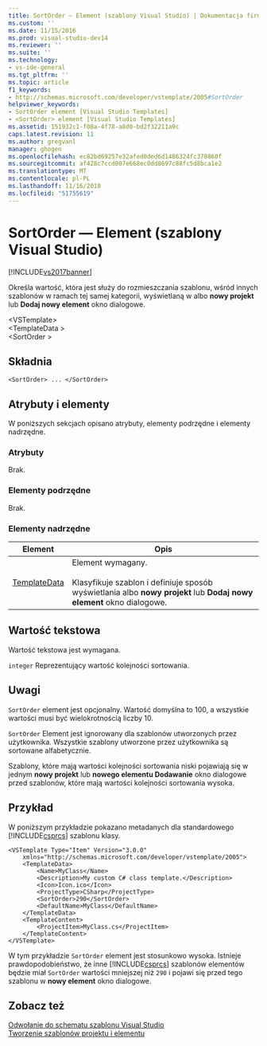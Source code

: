 ```yaml
---
title: SortOrder — Element (szablony Visual Studio) | Dokumentacja firmy Microsoft
ms.custom: ''
ms.date: 11/15/2016
ms.prod: visual-studio-dev14
ms.reviewer: ''
ms.suite: ''
ms.technology:
- vs-ide-general
ms.tgt_pltfrm: ''
ms.topic: article
f1_keywords:
- http://schemas.microsoft.com/developer/vstemplate/2005#SortOrder
helpviewer_keywords:
- SortOrder element [Visual Studio Templates]
- <SortOrder> element [Visual Studio Templates]
ms.assetid: 151932c1-f08a-4f78-a8d0-bd2f32211a9c
caps.latest.revision: 11
ms.author: gregvanl
manager: ghogen
ms.openlocfilehash: ec82bd69257e32afed0ded6d1486324fc370860f
ms.sourcegitcommit: af428c7ccd007e668ec0dd8697c88fc5d8bca1e2
ms.translationtype: MT
ms.contentlocale: pl-PL
ms.lasthandoff: 11/16/2018
ms.locfileid: "51755619"
---
```

# <a name="sortorder-element-visual-studio-templates"></a>SortOrder — Element (szablony Visual Studio)
[!INCLUDE[vs2017banner](../includes/vs2017banner.md)]

Określa wartość, która jest służy do rozmieszczania szablonu, wśród innych szablonów w ramach tej samej kategorii, wyświetlaną w albo **nowy projekt** lub **Dodaj nowy element** okno dialogowe.  
  
 \<VSTemplate>  
 \<TemplateData >  
 \<SortOrder >  
  
## <a name="syntax"></a>Składnia  
  
```  
<SortOrder> ... </SortOrder>  
```  
  
## <a name="attributes-and-elements"></a>Atrybuty i elementy  
 W poniższych sekcjach opisano atrybuty, elementy podrzędne i elementy nadrzędne.  
  
### <a name="attributes"></a>Atrybuty  
 Brak.  
  
### <a name="child-elements"></a>Elementy podrzędne  
 Brak.  
  
### <a name="parent-elements"></a>Elementy nadrzędne  
  
|Element|Opis|  
|-------------|-----------------|  
|[TemplateData](../extensibility/templatedata-element-visual-studio-templates.md)|Element wymagany.<br /><br /> Klasyfikuje szablon i definiuje sposób wyświetlania albo **nowy projekt** lub **Dodaj nowy element** okno dialogowe.|  
  
## <a name="text-value"></a>Wartość tekstowa  
 Wartość tekstowa jest wymagana.  
  
 `integer` Reprezentujący wartość kolejności sortowania.  
  
## <a name="remarks"></a>Uwagi  
 `SortOrder` element jest opcjonalny. Wartość domyślna to 100, a wszystkie wartości musi być wielokrotnością liczby 10.  
  
 `SortOrder` Element jest ignorowany dla szablonów utworzonych przez użytkownika. Wszystkie szablony utworzone przez użytkownika są sortowane alfabetycznie.  
  
 Szablony, które mają wartości kolejności sortowania niski pojawiają się w jednym **nowy projekt** lub **nowego elementu Dodawanie** okno dialogowe przed szablonów, które mają wartości kolejności sortowania wysoka.  
  
## <a name="example"></a>Przykład  
 W poniższym przykładzie pokazano metadanych dla standardowego [!INCLUDE[csprcs](../includes/csprcs-md.md)] szablonu klasy.  
  
```  
<VSTemplate Type="Item" Version="3.0.0"  
    xmlns="http://schemas.microsoft.com/developer/vstemplate/2005">  
    <TemplateData>  
        <Name>MyClass</Name>  
        <Description>My custom C# class template.</Description>  
        <Icon>Icon.ico</Icon>  
        <ProjectType>CSharp</ProjectType>  
        <SortOrder>290</SortOrder>  
        <DefaultName>MyClass</DefaultName>  
    </TemplateData>  
    <TemplateContent>  
        <ProjectItem>MyClass.cs</ProjectItem>  
    </TemplateContent>  
</VSTemplate>  
```  
  
 W tym przykładzie `SortOrder` element jest stosunkowo wysoka. Istnieje prawdopodobieństwo, że inne [!INCLUDE[csprcs](../includes/csprcs-md.md)] szablonów elementów będzie miał `SortOrder` wartości mniejszej niż `290` i pojawi się przed tego szablonu w **nowy element** okno dialogowe.  
  
## <a name="see-also"></a>Zobacz też  
 [Odwołanie do schematu szablonu Visual Studio](../extensibility/visual-studio-template-schema-reference.md)   
 [Tworzenie szablonów projektu i elementu](../ide/creating-project-and-item-templates.md)


